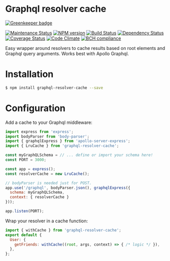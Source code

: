 
Graphql resolver cache
==============================

[![Greenkeeper badge](https://badges.greenkeeper.io/Intellicode/graphql-resolver-cache.svg)](https://greenkeeper.io/)

[![Maintenance Status][status-image]][status-url] [![NPM version][npm-image]][npm-url] [![Build Status][travis-image]][travis-url] [![Dependency Status][deps-image]][deps-url] [![Coverage Status][coverage-image]][coverage-url] [![Code Climate][climate-image]][climate-url] [![BCH compliance][bettercode-image]][bettercode-url] 

Easy wrapper around resolvers to cache results based on root elements and Graphql query arguments. Works best with Apollo Graphql.

# Installation

```sh
$ npm install graphql-resolver-cache --save
```

# Configuration

Add a cache to your Graphql middleware:

```js
import express from 'express';
import bodyParser from 'body-parser';
import { graphqlExpress } from 'apollo-server-express';
import { LruCache } from 'graphql-resolver-cache';

const myGraphQLSchema = // ... define or import your schema here!
const PORT = 3000;

const app = express();
const resolverCache = new LruCache();

// bodyParser is needed just for POST.
app.use('/graphql', bodyParser.json(), graphqlExpress({ 
  schema: myGraphQLSchema,
  context: { resolverCache }
}));

app.listen(PORT);
```

Wrap your resolver in a cache function:

```js
import { withCache } from 'graphql-resolver-cache';
export default {
  User: {
    getFriends: withCache((root, args, context) => { /* logic */ }),
  },
};
```

[npm-url]: https://npmjs.org/package/graphql-resolver-cache
[npm-image]: http://img.shields.io/npm/v/graphql-resolver-cache.svg?style=flat-square

[travis-url]: https://travis-ci.org/Intellicode/graphql-resolver-cache
[travis-image]: http://img.shields.io/travis/Intellicode/graphql-resolver-cache/master.svg?style=flat-square

[deps-url]: https://david-dm.org/Intellicode/graphql-resolver-cache
[deps-image]: https://img.shields.io/david/dev/Intellicode/graphql-resolver-cache.svg?style=flat-square

[coverage-url]: https://coveralls.io/r/Intellicode/graphql-resolver-cache?branch=master
[coverage-image]: http://img.shields.io/coveralls/Intellicode/graphql-resolver-cache/master.svg?style=flat-square

[climate-url]: https://codeclimate.com/github/Intellicode/graphql-resolver-cache
[climate-image]: http://img.shields.io/codeclimate/github/Intellicode/graphql-resolver-cache.svg?style=flat-square

[status-url]: https://github.com/Intellicode/graphql-resolver-cache/pulse
[status-image]: http://img.shields.io/badge/status-maintained-brightgreen.svg?style=flat-square

[bettercode-image]: https://bettercodehub.com/edge/badge/Intellicode/graphql-resolver-cache
[bettercode-url]: https://bettercodehub.com

